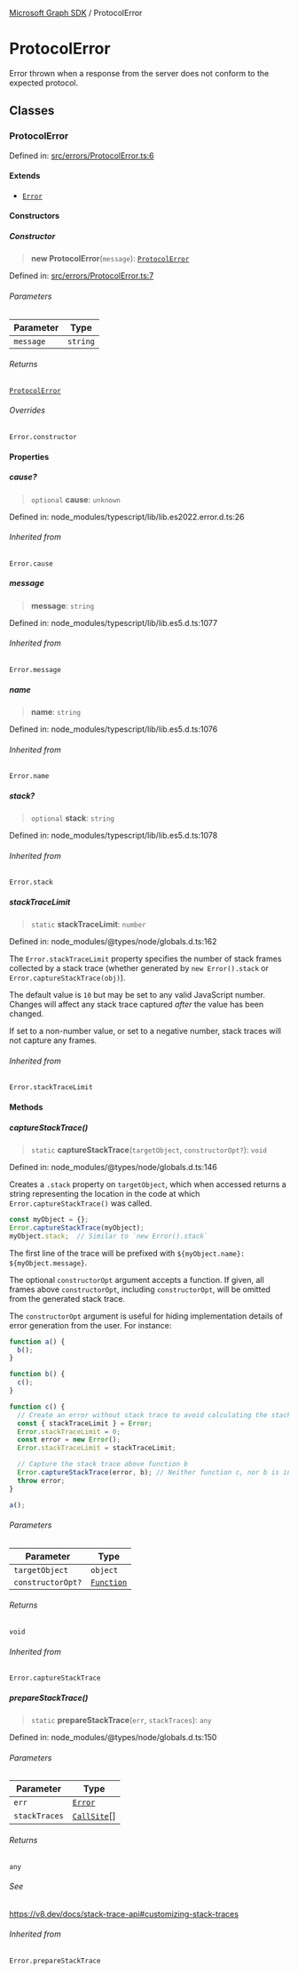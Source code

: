 [Microsoft Graph SDK](README.md) / ProtocolError

# ProtocolError

Error thrown when a response from the server does not conform to the expected protocol.

## Classes

### ProtocolError

Defined in: [src/errors/ProtocolError.ts:6](https://github.com/Future-Secure-AI/microsoft-graph/blob/main/src/errors/ProtocolError.ts#L6)

#### Extends

- [`Error`](https://developer.mozilla.org/docs/Web/JavaScript/Reference/Global_Objects/Error)

#### Constructors

##### Constructor

> **new ProtocolError**(`message`): [`ProtocolError`](#protocolerror)

Defined in: [src/errors/ProtocolError.ts:7](https://github.com/Future-Secure-AI/microsoft-graph/blob/main/src/errors/ProtocolError.ts#L7)

###### Parameters

| Parameter | Type |
| ------ | ------ |
| `message` | `string` |

###### Returns

[`ProtocolError`](#protocolerror)

###### Overrides

`Error.constructor`

#### Properties

##### cause?

> `optional` **cause**: `unknown`

Defined in: node\_modules/typescript/lib/lib.es2022.error.d.ts:26

###### Inherited from

`Error.cause`

##### message

> **message**: `string`

Defined in: node\_modules/typescript/lib/lib.es5.d.ts:1077

###### Inherited from

`Error.message`

##### name

> **name**: `string`

Defined in: node\_modules/typescript/lib/lib.es5.d.ts:1076

###### Inherited from

`Error.name`

##### stack?

> `optional` **stack**: `string`

Defined in: node\_modules/typescript/lib/lib.es5.d.ts:1078

###### Inherited from

`Error.stack`

##### stackTraceLimit

> `static` **stackTraceLimit**: `number`

Defined in: node\_modules/@types/node/globals.d.ts:162

The `Error.stackTraceLimit` property specifies the number of stack frames
collected by a stack trace (whether generated by `new Error().stack` or
`Error.captureStackTrace(obj)`).

The default value is `10` but may be set to any valid JavaScript number. Changes
will affect any stack trace captured _after_ the value has been changed.

If set to a non-number value, or set to a negative number, stack traces will
not capture any frames.

###### Inherited from

`Error.stackTraceLimit`

#### Methods

##### captureStackTrace()

> `static` **captureStackTrace**(`targetObject`, `constructorOpt?`): `void`

Defined in: node\_modules/@types/node/globals.d.ts:146

Creates a `.stack` property on `targetObject`, which when accessed returns
a string representing the location in the code at which
`Error.captureStackTrace()` was called.

```js
const myObject = {};
Error.captureStackTrace(myObject);
myObject.stack;  // Similar to `new Error().stack`
```

The first line of the trace will be prefixed with
`${myObject.name}: ${myObject.message}`.

The optional `constructorOpt` argument accepts a function. If given, all frames
above `constructorOpt`, including `constructorOpt`, will be omitted from the
generated stack trace.

The `constructorOpt` argument is useful for hiding implementation
details of error generation from the user. For instance:

```js
function a() {
  b();
}

function b() {
  c();
}

function c() {
  // Create an error without stack trace to avoid calculating the stack trace twice.
  const { stackTraceLimit } = Error;
  Error.stackTraceLimit = 0;
  const error = new Error();
  Error.stackTraceLimit = stackTraceLimit;

  // Capture the stack trace above function b
  Error.captureStackTrace(error, b); // Neither function c, nor b is included in the stack trace
  throw error;
}

a();
```

###### Parameters

| Parameter | Type |
| ------ | ------ |
| `targetObject` | `object` |
| `constructorOpt?` | [`Function`](https://developer.mozilla.org/docs/Web/JavaScript/Reference/Global_Objects/Function) |

###### Returns

`void`

###### Inherited from

`Error.captureStackTrace`

##### prepareStackTrace()

> `static` **prepareStackTrace**(`err`, `stackTraces`): `any`

Defined in: node\_modules/@types/node/globals.d.ts:150

###### Parameters

| Parameter | Type |
| ------ | ------ |
| `err` | [`Error`](https://developer.mozilla.org/docs/Web/JavaScript/Reference/Global_Objects/Error) |
| `stackTraces` | [`CallSite`](https://github.com/DefinitelyTyped/DefinitelyTyped/blob/8eb4e48e9d43edd37c36a9a46bd1a1084807387b/types/node/globals.d.ts#L171)[] |

###### Returns

`any`

###### See

https://v8.dev/docs/stack-trace-api#customizing-stack-traces

###### Inherited from

`Error.prepareStackTrace`
